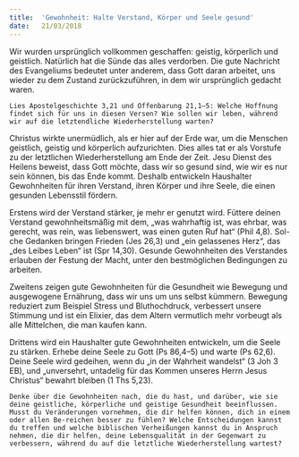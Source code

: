 ```yaml
---
title:  'Gewohnheit: Halte Verstand, Körper und Seele gesund'
date:   21/03/2018
---
```


Wir wurden ursprünglich vollkommen geschaffen: geistig, körperlich und geistlich. Natürlich hat die Sünde das alles verdorben. Die gute Nachricht des Evangeliums bedeutet unter anderem, dass Gott daran arbeitet, uns wieder zu dem Zustand zurückzuführen, in dem wir ursprünglich gedacht waren. 

`Lies Apostelgeschichte 3,21 und Offenbarung 21,1–5: Welche Hoffnung findet sich für uns in diesen Versen? Wie sollen wir leben, während wir auf die letztendliche Wiederherstellung warten?` 

Christus wirkte unermüdlich, als er hier auf der Erde war, um die Menschen geistlich, geistig und körperlich aufzurichten. Dies alles tat er als Vorstufe zu der letztlichen Wiederherstellung am Ende der Zeit. Jesu Dienst des Heilens beweist, dass Gott möchte, dass wir so gesund sind, wie wir es nur sein können, bis das Ende kommt. Deshalb entwickeln Haushalter Gewohnheiten für ihren Verstand, ihren Körper und ihre Seele, die einen gesunden Lebensstil fördern. 

Erstens wird der Verstand stärker, je mehr er genutzt wird. Füttere deinen Verstand gewohnheitsmäßig mit dem, „was wahrhaftig ist, was ehrbar, was gerecht, was rein, was liebenswert, was einen guten Ruf hat“ (Phil 4,8). Sol-che Gedanken bringen Frieden (Jes 26,3) und „ein gelassenes Herz“, das „des Leibes Leben“ ist (Spr 14,30). Gesunde Gewohnheiten des Verstandes erlauben der Festung der Macht, unter den bestmöglichen Bedingungen zu arbeiten. 

Zweitens zeigen gute Gewohnheiten für die Gesundheit wie Bewegung und ausgewogene Ernährung, dass wir uns um uns selbst kümmern. Bewegung reduziert zum Beispiel Stress und Bluthochdruck, verbessert unsere Stimmung und ist ein Elixier, das dem Altern vermutlich mehr vorbeugt als alle Mittelchen, die man kaufen kann. 

Drittens wird ein Haushalter gute Gewohnheiten entwickeln, um die Seele zu stärken. Erhebe deine Seele zu Gott (Ps 86,4–5) und warte (Ps 62,6). Deine Seele wird gedeihen, wenn du „in der Wahrheit wandelst“ (3 Joh 3 EB), und „unversehrt, untadelig für das Kommen unseres Herrn Jesus Christus“ bewahrt bleiben (1 Ths 5,23). 

`Denke über die Gewohnheiten nach, die du hast, und darüber, wie sie deine geistliche, körperliche und geistige Gesundheit beeinflussen. Musst du Veränderungen vornehmen, die dir helfen können, dich in einem oder allen Be-reichen besser zu fühlen? Welche Entscheidungen kannst du treffen und welche biblischen Verheißungen kannst du in Anspruch nehmen, die dir helfen, deine Lebensqualität in der Gegenwart zu verbessern, während du auf die letztliche Wiederherstellung wartest?` 